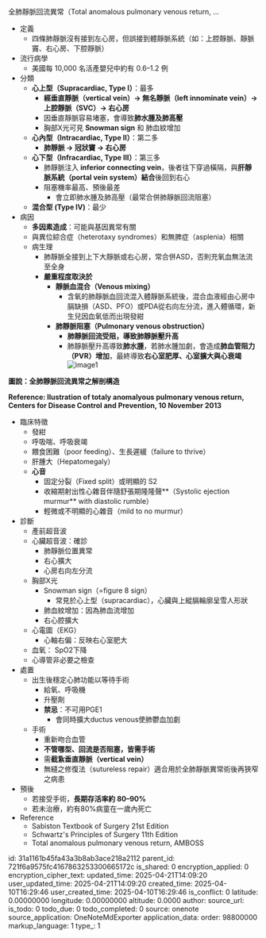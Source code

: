 全肺靜脈回流異常（Total anomalous pulmonary venous return, ...

- 定義
  - 四條肺靜脈沒有接到左心房，但誤接到體靜脈系統（如：上腔靜脈、靜脈竇、右心房、下腔靜脈）
- 流行病學
  - 美國每 10,000 名活產嬰兒中約有 0.6–1.2 例
- 分類
  - **心上型（Supracardiac, Type I）**：最多
    - **經垂直靜脈（vertical vein）→ 無名靜脈（left innominate vein）→ 上腔靜脈（SVC）→ 右心房**
    - 因垂直靜脈容易堵塞，會導致**肺水腫及肺高壓**
    - 胸部X光可見 **Snowman sign** 和 肺血紋增加
  - **心內型（Intracardiac, Type II）**：第二多
    - **肺靜脈 → 冠狀竇 → 右心房**
  - **心下型（Infracardiac, Type III）**：第三多
    - 肺靜脈注入 **inferior connecting vein**，後者往下穿過橫隔，與**肝靜脈系統（portal vein system）結合**後回到右心
    - 阻塞機率最高、預後最差
      - 會立即肺水腫及肺高壓（最常合併肺靜脈回流阻塞）
  - **混合型 (Type IV)**：最少
- 病因
  - **多因素造成**：可能與基因異常有關
  - 與異位綜合症（heterotaxy syndromes）和無脾症（asplenia）相關
  - 病生理
    - 肺靜脈全接到上下大靜脈或右心房，常合併ASD，否則充氧血無法流至全身
    - **嚴重程度取決於**
      - **靜脈血混合（Venous mixing）**
        - 含氧的肺靜脈血回流混入體靜脈系統後，混合血液經由心房中膈缺損（ASD、PFO）或PDA從右向左分流，進入體循環，新生兒因血氧低而出現發紺
      - **肺靜脈阻塞（Pulmonary venous obstruction）**
        - **肺靜脈回流受阻，導致肺靜脈壓升高**
        - 肺靜脈壓升高導致**肺水腫**，若肺水腫加劇，會造成**肺血管阻力（PVR）增加**，最終導致**右心室肥厚、心室擴大與心衰竭**
![image1](:/bc1dba241cea468f8f36c9dfb24dd42a)

**圖說：全肺靜脈回流異常之解剖構造**

**Reference: Ilustration of totaly anomalyous pulmonary venous return, Centers for Disease Control and Prevention, 10 November 2013**
- 臨床特徵
  - 發紺
  - 呼吸喘、呼吸衰竭
  - 餵食困難（poor feeding）、生長遲緩（failure to thrive）
  - 肝腫大（Hepatomegaly）
  - **心音**
    - 固定分裂（Fixed split）或明顯的 S2
    - 收縮期射出性心雜音伴隨舒張期隆隆聲**（Systolic ejection murmur** with diastolic rumble）
    - 輕微或不明顯的心雜音（mild to no murmur）
- 診斷
  - 產前超音波
  - 心臟超音波：確診
    - 肺靜脈位置異常
    - 右心擴大
    - 心房右向左分流
  - 胸部X光
    - Snowman sign（=figure 8 sign）
      - 常見於心上型（supracardiac），心臟與上縱膈輪廓呈雪人形狀
    - 肺血紋增加：因為肺血流增加
    - 右心腔擴大
  - 心電圖（EKG）
    - 心軸右偏：反映右心室肥大
  - 血氧： SpO2下降
  - 心導管非必要之檢查
- 處置
  - 出生後穩定心肺功能以等待手術
    - 給氧、呼吸機
    - 升壓劑
    - **禁忌**：不可用PGE1
      - 會同時擴大ductus venous使肺鬱血加劇
  - 手術
    - 重新吻合血管
    - **不管哪型、回流是否阻塞，皆需手術**
    - 需**截紥垂直靜脈（vertical vein）**
    - 無縫之修復法（sutureless repair）適合用於全肺靜脈異常術後再狹窄之病患
- 預後
  - 若接受手術，**長期存活率約 80–90%**
  - 若未治療，約有80%病童在一歲內死亡
- Reference
  - Sabiston Textbook of Surgery 21st Edition
  - Schwartz's Principles of Surgery 11th Edition
  - Total anomalous pulmonary venous return, AMBOSS


id: 31a1161b45fa43a3b8ab3ace218a2112
parent_id: 721f6a9575fc4167863253300665172c
is_shared: 0
encryption_applied: 0
encryption_cipher_text: 
updated_time: 2025-04-21T14:09:20
user_updated_time: 2025-04-21T14:09:20
created_time: 2025-04-10T16:29:46
user_created_time: 2025-04-10T16:29:46
is_conflict: 0
latitude: 0.00000000
longitude: 0.00000000
altitude: 0.0000
author: 
source_url: 
is_todo: 0
todo_due: 0
todo_completed: 0
source: onenote
source_application: OneNoteMdExporter
application_data: 
order: 98800000
markup_language: 1
type_: 1